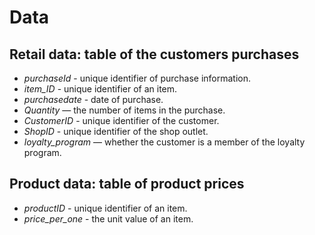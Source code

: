 # Data
## Retail data: table of the customers purchases
- *purchaseId* - unique identifier of purchase information.
- *item_ID* - unique identifier of an item.
- *purchasedate* - date of purchase.
- *Quantity* — the number of items in the purchase.
- *CustomerID* - unique identifier of the customer.
- *ShopID* - unique identifier of the shop outlet.
- *loyalty_program* — whether the customer is a member of the loyalty program.

## Product data: table of product prices
- *productID* - unique identifier of an item.
- *price_per_one* - the unit value of an item.
